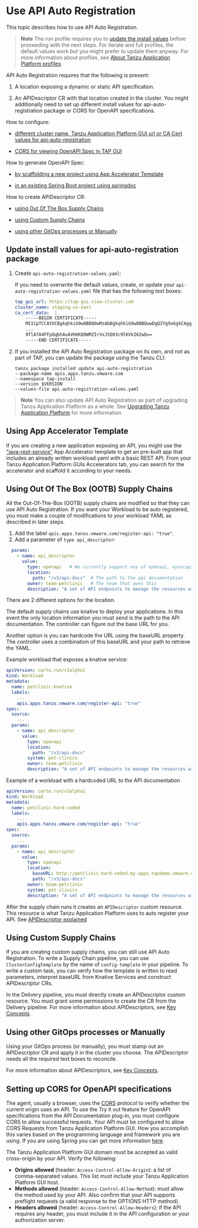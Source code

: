 # Use API Auto Registration

This topic describes how to use API Auto Registration.

>**Note** The run profile requires you to [update the install values](#update-values) before proceeding with the next steps.
> For iterate and full profiles, the default values work but you might prefer to update them anyway.
> For more information about profiles, see [About Tanzu Application Platform profiles](../about-package-profiles.md#profiles-and-packages).

API Auto Registration requires that the following is present:

1. A location exposing a dynamic or static API specification.

2. An APIDescriptor CR with that location created in the cluster.
You might additionally need to set up different install values for api-auto-registration package or CORS for OpenAPI specifications.

How to configure:

   - [different cluster name, Tanzu Application Platform GUI url or CA Cert values for api-auto-registration](#update-values)

   - [CORS for viewing OpenAPI Spec in TAP GUI](#cors)

How to generate OpenAPI Spec:

   - [by scaffolding a new project using App Accelerator Template](#using-app-accelerator-template)

   - [in an existing Spring Boot project using springdoc](https://springdoc.org/#getting-started)

How to create APIDescriptor CR:

   - [using Out Of The Box Supply Chains](#using-ootb-supply-chain)

   - [using Custom Supply Chains](#using-custom-supply-chain)

   - [using other GitOps processes or Manually](#using-gitops-manually)

## <a id='update-values'></a>Update install values for api-auto-registration package

1. Create `api-auto-registration-values.yaml`:

   If you need to overwrite the default values, create, or update your `api-auto-registration-values.yaml` file that has the following text boxes:

    ```yaml
    tap_gui_url: https://tap-gui.view-cluster.com
    cluster_name: staging-us-east
    ca_cert_data:  |
        -----BEGIN CERTIFICATE-----
        MIICpTCCAYUCBgkqhkiG9w0BBQ0wMzAbBgkqhkiG9w0BBQwwDgQIYg9x6gkCAggA
        ...
        9TlA7A4FFpQqbhAuAVH6KQ8WMZIrVxJSQ03c9lKVkI62wQ==
        -----END CERTIFICATE-----
    ```

2. If you installed the API Auto Registration package on its own, and not as part of TAP, you can update the package using the Tanzu CLI:

    ```console
    tanzu package installed update api-auto-registration
    --package-name apis.apps.tanzu.vmware.com
    --namespace tap-install
    --version $VERSION
    --values-file api-auto-registration-values.yaml
    ```
   
>**Note** You can also update API Auto Registration as part of upgrading Tanzu Application Platform as a whole. See [Upgrading Tanzu Application Platform](../upgrading.hbs.md) for more information.

## <a id='using-app-accelerator-template'></a>Using App Accelerator Template

If you are creating a new application exposing an API, you might use the ["java-rest-service"](https://github.com/vmware-tanzu/application-accelerator-samples/tree/main/java-rest-service)
App Accelerator template to get an pre-built app that includes an already written workload.yaml with a basic REST API.
From your Tanzu Application Platform GUIs Accelerators tab, you can search for the accelerator and scaffold it according to your needs.

## <a id='using-ootb-supply-chain'></a>Using Out Of The Box (OOTB) Supply Chains

All the Out-Of-The-Box (OOTB) supply chains are modified so that they can use API Auto Registration. If you want your Workload to be auto registered, you must make a couple of modifications to your workload YAML as described in later steps.

1. Add the label `apis.apps.tanzu.vmware.com/register-api: "true"`.
2. Add a parameter of `type api_descriptor`:

```yaml
  params:
    - name: api_descriptor
      value:
        type: openapi   # We currently support any of openapi, aysncapi, graphql, grpc
        location:
          path: "/v3/api-docs"  # The path to the api documentation
        owner: team-petclinic   # The team that owns this
        description: "A set of API endpoints to manage the resources within the petclinic app."
```

There are 2 different options for the location.

The default supply chains use knative to deploy your applications. In this event the only location information you must send is the path to the API documentation. The controller can figure out the base URL for you.

Another option is you can hardcode the URL using the baseURL property.  The controller uses a combination of this baseURL and your path to retrieve the YAML.

Example workload that exposes a knative service:

```yaml
apiVersion: carto.run/v1alpha1
kind: Workload
metadata:
  name: petclinic-knative
  labels:
    ...
    apis.apps.tanzu.vmware.com/register-api: "true"
spec:
  source:
    ...
  params:
    - name: api_descriptor
      value:
        type: openapi
        location:
          path: "/v3/api-docs"
        system: pet-clinics
        owner: team-petclinic
        description: "A set of API endpoints to manage the resources within the petclinic app."

```

Example of a workload with a hardcoded URL to the API documentation

```yaml
apiVersion: carto.run/v1alpha1
kind: Workload
metadata:
  name: petclinic-hard-coded
  labels:
    ...
    apis.apps.tanzu.vmware.com/register-api: "true"
spec:
  source:
    ...
  params:
    - name: api_descriptor
      value:
        type: openapi
        location:
          baseURL: http://petclinic-hard-coded.my-apps.tapdemo.vmware.com/
          path: "/v3/api-docs"
        owner: team-petclinic
        system: pet-clinics
        description: "A set of API endpoints to manage the resources within the petclinic app."
```

After the supply chain runs it creates an `APIDescriptor` custom resource. This resource is what Tanzu Application Platform uses to auto register your API. See [APIDescriptor explained](#api-descriptor)

## <a id='using-custom-supply-chain'></a>Using Custom Supply Chains

If you are creating custom supply chains, you can still use API Auto Registration. To write a Supply Chain pipeline,
you can use `ClusterConfigTemplate` by the name of `config-template` in your pipeline. To write a custom task,
you can verify how the template is written to read parameters, interpret baseURL from Knative Services and construct APIDescriptor CRs.

In the Delivery pipeline, you must directly create an APIDescriptor custom resource. You must grant some permissions to create the CR from the Delivery pipeline.
For more information about APIDescriptors, see [Key Concepts](key-concepts.md).

## <a id='using-gitops-manually'></a>Using other GitOps processes or Manually

Using your GitOps process (or manually), you must stamp out an APIDescriptor CR and apply it in the cluster you choose.
The APIDescriptor needs all the required text boxes to reconcile.

For more information about APIDescriptors, see [Key Concepts](key-concepts.md).

## <a id='cors'></a>Setting up CORS for OpenAPI specifications

The agent, usually a browser, uses the [CORS](https://fetch.spec.whatwg.org/#http-cors-protocol) protocol to verify whether the current origin uses an API.
To use the Try it out feature for OpenAPI specifications from the API Documentation plug-in, you must configure CORS to allow successful requests.
Your API must be configured to allow CORS Requests from Tanzu Application Platform GUI. How you accomplish this varies based on the programming language and framework you are using.
If you are using Spring you can get more information [here](https://spring.io/blog/2015/06/08/cors-support-in-spring-framework).

The Tanzu Application Platform GUI domain must be accepted as valid cross-origin by your API.
Verify the following:

- **Origins allowed** (header: `Access-Control-Allow-Origin`): a list of comma-separated values. This list must include your Tanzu Application Platform GUI host.
- **Methods allowed** (header: `Access-Control-Allow-Method`): must allow the method used by your API. Also confirm that your API supports preflight requests (a valid response to the OPTIONS HTTP method).
- **Headers allowed** (header: `Access-Control-Allow-Headers`): if the API requires any header, you must include it in the API configuration or your authorization server.
